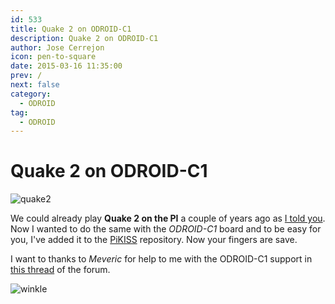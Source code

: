 ```yaml
---
id: 533
title: Quake 2 on ODROID-C1
description: Quake 2 on ODROID-C1
author: Jose Cerrejon
icon: pen-to-square
date: 2015-03-16 11:35:00
prev: /
next: false
category:
  - ODROID
tag:
  - ODROID
---
```


# Quake 2 on ODROID-C1

![quake2](/images/2013/09/quake2.jpg)

We could already play **Quake 2 on the PI** a couple of years ago as [I told you](/post.php?id=259). Now I wanted to do the same with the *ODROID-C1* board and to be easy for you, I've added it to the [PiKISS](https://github.com/jmcerrejon/PiKISS/blob/dc9c450b5fe88affc70196b1ec0f5b14c520f3bb/scripts/games/quake.sh) repository. Now your fingers are save.

I want to thanks to *Meveric* for help to me with the ODROID-C1 support in [this thread](http://forum.odroid.com/viewtopic.php?f=91&t=6471&p=80266#p80266) of the forum.

![winkle](/css/sm/winking.png)